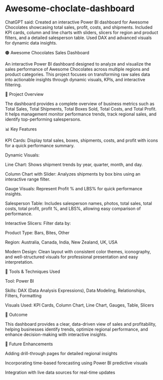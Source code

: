 # Awesome-choclate-dashboard
ChatGPT said:  Created an interactive Power BI dashboard for Awesome Chocolates showcasing total sales, profit, costs, and shipments. Included KPI cards, column and line charts with sliders, slicers for region and product filters, and a detailed salesperson table. Used DAX and advanced visuals for dynamic data insights.

🟤 Awesome Chocolates Sales Dashboard

An interactive Power BI dashboard designed to analyze and visualize the sales performance of Awesome Chocolates across multiple regions and product categories. This project focuses on transforming raw sales data into actionable insights through dynamic visuals, KPIs, and interactive filtering.

🚀 Project Overview

The dashboard provides a complete overview of business metrics such as Total Sales, Total Shipments, Total Boxes Sold, Total Costs, and Total Profit. It helps management monitor performance trends, track regional sales, and identify top-performing salespersons.

📊 Key Features

KPI Cards:
Display total sales, boxes, shipments, costs, and profit with icons for a quick performance summary.

Dynamic Visuals:

Line Chart: Shows shipment trends by year, quarter, month, and day.

Column Chart with Slider: Analyzes shipments by box bins using an interactive range filter.

Gauge Visuals: Represent Profit % and LBS% for quick performance insights.

Salesperson Table:
Includes salesperson names, photos, total sales, total costs, total profit, profit %, and LBS%, allowing easy comparison of performance.

Interactive Slicers:
Filter data by:

Product Type: Bars, Bites, Other

Region: Australia, Canada, India, New Zealand, UK, USA

Modern Design:
Clean layout with consistent color themes, iconography, and well-structured visuals for professional presentation and easy interpretation.

🧠 Tools & Techniques Used

Tool: Power BI

Skills: DAX (Data Analysis Expressions), Data Modeling, Relationships, Filters, Formatting

Visuals Used: KPI Cards, Column Chart, Line Chart, Gauges, Table, Slicers

🎯 Outcome

This dashboard provides a clear, data-driven view of sales and profitability, helping businesses identify trends, optimize regional performance, and enhance decision-making with interactive insights.

🧩 Future Enhancements

Adding drill-through pages for detailed regional insights

Incorporating time-based forecasting using Power BI predictive visuals

Integration with live data sources for real-time updates
